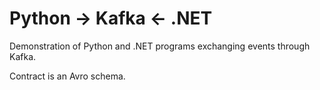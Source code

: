 # Python -> Kafka <- .NET

Demonstration of Python and .NET programs exchanging events through Kafka.

Contract is an Avro schema.
